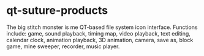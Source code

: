 # qt-suture-products
The big stitch monster is me
QT-based file system icon interface. Functions include: game, sound playback, timing map, video playback, text editing, calendar clock, animation playback, 3D animation, camera, save as, block game, mine sweeper, recorder, music player.
